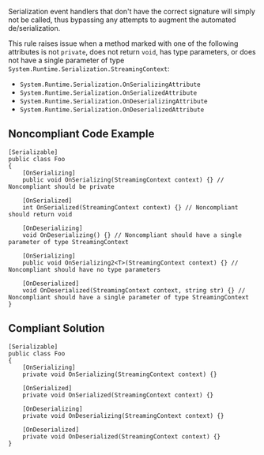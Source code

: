 
Serialization event handlers that don't have the correct signature will simply not be called, thus bypassing any attempts to augment the automated de/serialization.

This rule raises issue when a method marked with one of the following attributes is not `private`, does not return `void`, has type parameters, or does not have a single parameter of type `System.Runtime.Serialization.StreamingContext`:

- `System.Runtime.Serialization.OnSerializingAttribute`
- `System.Runtime.Serialization.OnSerializedAttribute`
- `System.Runtime.Serialization.OnDeserializingAttribute`
- `System.Runtime.Serialization.OnDeserializedAttribute`


## Noncompliant Code Example


    [Serializable]
    public class Foo
    {
        [OnSerializing]
        public void OnSerializing(StreamingContext context) {} // Noncompliant should be private
    
        [OnSerialized]
        int OnSerialized(StreamingContext context) {} // Noncompliant should return void
    
        [OnDeserializing]
        void OnDeserializing() {} // Noncompliant should have a single parameter of type StreamingContext
    
        [OnSerializing]
        public void OnSerializing2<T>(StreamingContext context) {} // Noncompliant should have no type parameters
    
        [OnDeserialized]
        void OnDeserialized(StreamingContext context, string str) {} // Noncompliant should have a single parameter of type StreamingContext
    }


## Compliant Solution


    [Serializable]
    public class Foo
    {
        [OnSerializing]
        private void OnSerializing(StreamingContext context) {}
    
        [OnSerialized]
        private void OnSerialized(StreamingContext context) {}
    
        [OnDeserializing]
        private void OnDeserializing(StreamingContext context) {}
    
        [OnDeserialized]
        private void OnDeserialized(StreamingContext context) {}
    }

